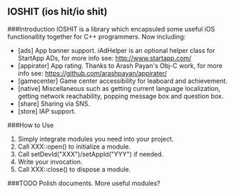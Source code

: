 IOSHIT (ios hit/io shit)
------------

###Introduction
IOSHIT is a library which encapsuled some useful iOS functionallity together for
C++ programmers. Now including:

* [ads]        App banner support. iAdHelper is an optional helper class for
                   StartApp ADs, for more info see: http://www.startapp.com/
* [appirater]  App rating. Thanks to Arash Payan's Obj-C work, for more info
                   see: https://github.com/arashpayan/appirater/
* [gamecenter] Game center accessibility for leaboard and achievement.
* [native]     Miscellaneous such as
                   getting current language localization,
                   getting network reachability,
                   popping message box and question box.
* [share]      Sharing via SNS.
* [store]      IAP support.

###How to Use
1. Simply integrate modules you need into your project.
2. Call XXX::open() to initialize a module.
3. Call setDevId("XXX")/setAppId("YYY") if needed.
4. Write your invocation.
5. Call XXX::close() to dispose a module.

###TODO
Polish documents.
More useful modules?
